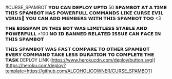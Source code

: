 #CURSE_SPAMBOT
𝗬𝗢𝗨 𝗖𝗔𝗡 𝗗𝗘𝗣𝗟𝗢𝗬 𝗨𝗣𝗧𝗢 50 𝗦𝗣𝗔𝗠𝗕𝗢𝗧 𝗔𝗧 𝗔 𝗧𝗜𝗠𝗘 𝗧𝗛𝗜𝗦 𝗦𝗣𝗔𝗠𝗕𝗢𝗧 𝗛𝗔𝗦 𝗣𝗢𝗪𝗘𝗥𝗙𝗨𝗟𝗟 𝗖𝗢𝗠𝗠𝗔𝗡𝗗𝗦 𝗟𝗜𝗞𝗘 𝗖𝗨𝗥𝗦𝗘 𝗘𝗩𝗜𝗟 𝗩𝗜𝗥𝗨𝗦🤖
𝗬𝗢𝗨 𝗖𝗔𝗡 𝗔𝗗𝗗 𝗠𝗘𝗠𝗕𝗘𝗥𝗦 𝗪𝗜𝗧𝗛 𝗧𝗛𝗜𝗦 𝗦𝗣𝗔𝗠𝗕𝗢𝗧 𝗧𝗢𝗢 <3

𝗧𝗛𝗘 𝗕𝗜𝗚𝗦𝗣𝗔𝗠 𝗜𝗡 𝗧𝗛𝗜𝗦 𝗕𝗢𝗧 𝗪𝗔𝗦 𝗟𝗜𝗠𝗜𝗧𝗟𝗘𝗦𝗦 𝗦𝗧𝗔𝗕𝗟𝗘 𝗔𝗡𝗗 𝗣𝗢𝗪𝗘𝗥𝗙𝗨𝗟𝗟 ×100
𝗡𝗢 𝗜𝗗 𝗕𝗔𝗡𝗡𝗘𝗗 𝗥𝗘𝗟𝗔𝗧𝗘𝗗 𝗜𝗦𝗦𝗨𝗘 𝗖𝗔𝗡 𝗙𝗔𝗖𝗘 𝗜𝗡 𝗧𝗛𝗜𝗦 𝗦𝗣𝗔𝗠𝗕𝗢𝗧

𝗧𝗛𝗜𝗦 𝗦𝗣𝗔𝗠𝗕𝗢𝗧 𝗪𝗔𝗦 𝗙𝗔𝗦𝗧 𝗖𝗢𝗠𝗣𝗔𝗥𝗘 𝗧𝗢 𝗢𝗧𝗛𝗘𝗥 𝗦𝗣𝗔𝗠𝗕𝗢𝗧 𝗘𝗩𝗘𝗥𝗬 𝗖𝗢𝗠𝗠𝗔𝗡𝗗 𝗧𝗔𝗞𝗘 𝗟𝗘𝗦𝗦 𝗗𝗨𝗥𝗔𝗧𝗜𝗢𝗡 𝗧𝗢 𝗖𝗢𝗠𝗣𝗟𝗘𝗧𝗘 𝗧𝗛𝗘 𝗧𝗔𝗦𝗞
DEPLOY LINK 
(https://www.herokucdn.com/deploy/button.svg)](https://heroku.com/deploy?template=https://github.com/ALCOHOLICOWNER/CURSE_SPAMBOT)
